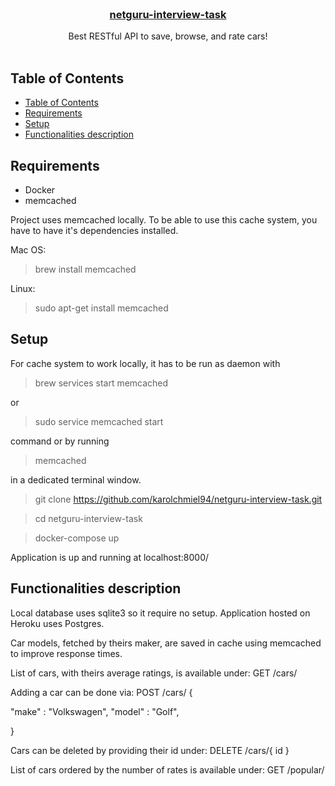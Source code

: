 <!--
repo name: netguru-interview-task
description: Simple e-commerce website with blog
github name:  karolchmiel94
link: https://github.com/karolchmiel94/netguru-interview-task
logo path:
screenshot:
email: karolch94@gmail.com
-->

<!-- PROJECT LOGO -->
<br/>
<p align="center">
    <!-- <a href="https://github.com/karolchmiel94/netguru-interview-task">
        <img src="" alt="Logo" width="80" height="80">
    </a> -->
    <h3 align="center"><a href="https://github.com/karolchmiel94/netguru-interview-task">netguru-interview-task</a></h3>
    <p align="center">
        Best RESTful API to save, browse, and rate cars!
        <br />
        <br />
    </p>
</p>

<!-- TABLE OF CONTENTS -->
## Table of Contents

- [Table of Contents](#table-of-contents)
- [Requirements](#requiremens)
- [Setup](#setup)
- [Functionalities description](#functionalities-description)

<!-- Requirements -->
## Requirements

- Docker
- memcached

Project uses memcached locally. To be able to use this cache system, you have to have it's dependencies installed.

Mac OS:
> brew install memcached

Linux:
> sudo apt-get install memcached


<!-- Setup -->
## Setup

For cache system to work locally, it has to be run as daemon with

> brew services start memcached

or

> sudo service memcached start

command or by running

> memcached

in a dedicated terminal window.

> git clone https://github.com/karolchmiel94/netguru-interview-task.git

> cd netguru-interview-task

> docker-compose up

Application is up and running at localhost:8000/

<!-- Functionalities description -->
## Functionalities description

Local database uses sqlite3 so it require no setup. Application hosted on Heroku uses Postgres.

Car models, fetched by theirs maker, are saved in cache using memcached to improve response times.

List of cars, with theirs average ratings, is available under:
GET /cars/

Adding a car can be done via:
POST /cars/
{

  "make" : "Volkswagen",
  "model" : "Golf",

}

Cars can be deleted by providing their id under:
DELETE /cars/{ id }

List of cars ordered by the number of rates is available under:
GET /popular/